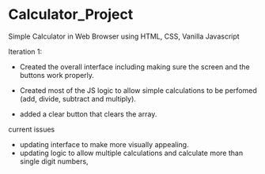 # Calculator_Project
Simple Calculator in Web Browser using HTML, CSS, Vanilla Javascript


Iteration 1:

- Created the overall interface including making sure the screen and the buttons work properly.

- Created most of the JS logic to allow simple calculations to be perfomed (add, divide, subtract and multiply).

- added a clear button that clears the array.

current issues

- updating interface to make more visually appealing.
- updating logic to allow multiple calculations and calculate more than single digit numbers,
